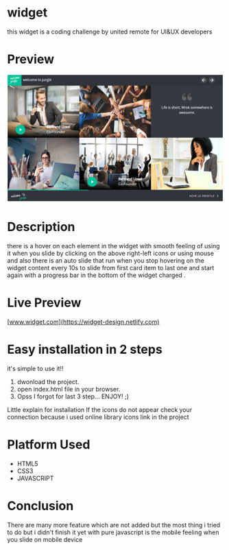 # widget
 this widget is a coding challenge by united remote for UI&UX developers 
 
# Preview
![alt text](widget/img/screenshot/Capture.PNG "Logo Title Text 1")

# Description
there is a hover on each element in the widget with smooth feeling of using it when you slide by clicking on the above right-left icons or using mouse and also there is an auto slide that run when you stop hovering on the widget content  every 10s  to slide from first card item to last one and start again with a progress bar in the bottom of the widget charged .

# Live Preview
[www.widget.com](https://widget-design.netlify.com)

# Easy installation in 2 steps
it's simple to use it!!
1. dwonload the project.
2. open index.html file in your browser.
3. Opss I forgot for last 3 step... ENJOY! ;)

Little explain for installation If the icons do not appear check your connection because i used online library icons link in the project 

# Platform Used
* HTML5
* CSS3
* JAVASCRIPT
<!---comment--->
# Conclusion

There are many more feature which are not added but the most thing i tried to do but i didn't finish it yet with pure javascript  is the mobile feeling  when you slide on mobile device 




